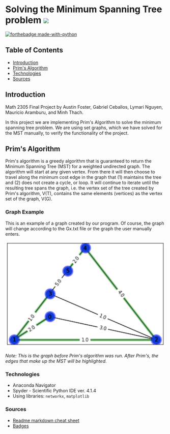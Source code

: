 # Solving the Minimum Spanning Tree problem [![](https://img.shields.io/badge/build-passing-<brightgreen>.svg)](https://shields.io/)

[![forthebadge made-with-python](http://ForTheBadge.com/images/badges/made-with-python.svg)](https://www.python.org/)

## Table of Contents
* [Introduction](#introduction)
* [Prim's Algorithm](#prims-algorithm)
* [Technologies](#technologies)
* [Sources](#sources)

## Introduction
Math 2305 Final Project by Austin Foster, Gabriel Ceballos, Lymari Nguyen, Mauricio Aramburu, and Minh Thach.

In this project we are implementing Prim's Algorithm to solve the minimum spanning tree problem. We are using set graphs, which we have solved for the MST manually, to verify the functionality of the project.

## Prim's Algorithm 
Prim's algorithm is a greedy algorithm that is guaranteed to return the Minimum Spanning Tree (MST) for a weighted undirected graph. The algorithm will start at any given vertex. From there it will then choose to travel along the minimum cost edge in the graph that (1) maintains the tree and (2) does not create a cycle, or loop. It will continue to iterate until the resulting tree spans the graph, i.e. the vertex set of the tree created by Prim's algorithm, V(T), contains the same elements (vertices) as the vertex set of the graph, V(G). 

### Graph Example
This is an example of a graph created by our program. Of course, the graph will change according to the Gx.txt file or the graph the user manually enters.

![](PNGs/samplePNG.PNG)

*Note: This is the graph before Prim's algorithm was run. After Prim's, the edges that make up the MST will be highlighted.*

### Technologies
* Anaconda Navigator
* Spyder - Scientific Python IDE ver. 4.1.4
* Using libraries: `networkx`, `matplotlib`

### Sources
* [Readme markdown cheat sheet](https://github.com/adam-p/markdown-here/wiki/Markdown-Cheatsheet)
* [Badges](https://github.com/Naereen/badges)
